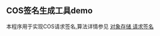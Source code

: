 ## COS签名生成工具demo
本程序用于实现COS请求签名,算法详情参见 
[对象存储 请求签名](https://cloud.tencent.com/document/product/436/7778)
